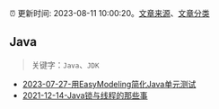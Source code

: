 :alarm_clock: 更新时间: 2023-08-11 10:00:20。[文章来源](/README.md)、[文章分类](/TAGS.md)

## Java


> 关键字：`Java`、`JDK`



- [2023-07-27-用EasyModeling简化Java单元测试](https://insights.thoughtworks.cn/simplify-java-unit-test-data-preparation-with-easymodeling/) 
- [2021-12-14-Java锁与线程的那些事](https://tech.youzan.com/javasuo-yu-xian-cheng-de-na-xie-shi/) 
